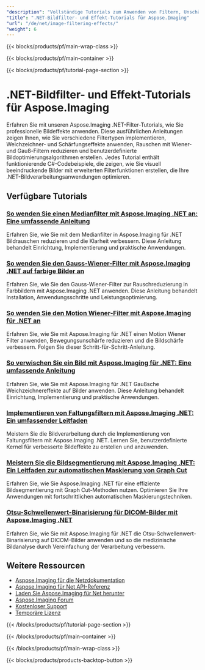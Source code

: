 ```yaml
---
"description": "Vollständige Tutorials zum Anwenden von Filtern, Unschärfeeffekten, Rauschunterdrückung und Bildverbesserungstechniken mit Aspose.Imaging für .NET."
"title": ".NET-Bildfilter- und Effekt-Tutorials für Aspose.Imaging"
"url": "/de/net/image-filtering-effects/"
"weight": 6
---
```


{{< blocks/products/pf/main-wrap-class >}}

{{< blocks/products/pf/main-container >}}

{{< blocks/products/pf/tutorial-page-section >}}
# .NET-Bildfilter- und Effekt-Tutorials für Aspose.Imaging

Erfahren Sie mit unseren Aspose.Imaging .NET-Filter-Tutorials, wie Sie professionelle Bildeffekte anwenden. Diese ausführlichen Anleitungen zeigen Ihnen, wie Sie verschiedene Filtertypen implementieren, Weichzeichner- und Schärfungseffekte anwenden, Rauschen mit Wiener- und Gauß-Filtern reduzieren und benutzerdefinierte Bildoptimierungsalgorithmen erstellen. Jedes Tutorial enthält funktionierende C#-Codebeispiele, die zeigen, wie Sie visuell beeindruckende Bilder mit erweiterten Filterfunktionen erstellen, die Ihre .NET-Bildverarbeitungsanwendungen optimieren.

## Verfügbare Tutorials

### [So wenden Sie einen Medianfilter mit Aspose.Imaging .NET an: Eine umfassende Anleitung](./applying-median-filter-aspose-imaging-net-guide/)
Erfahren Sie, wie Sie mit dem Medianfilter in Aspose.Imaging für .NET Bildrauschen reduzieren und die Klarheit verbessern. Diese Anleitung behandelt Einrichtung, Implementierung und praktische Anwendungen.

### [So wenden Sie den Gauss-Wiener-Filter mit Aspose.Imaging .NET auf farbige Bilder an](./apply-gauss-wiener-filter-aspose-imaging-net/)
Erfahren Sie, wie Sie den Gauss-Wiener-Filter zur Rauschreduzierung in Farbbildern mit Aspose.Imaging .NET anwenden. Diese Anleitung behandelt Installation, Anwendungsschritte und Leistungsoptimierung.

### [So wenden Sie den Motion Wiener-Filter mit Aspose.Imaging für .NET an](./apply-motion-wiener-filter-aspose-imaging-net/)
Erfahren Sie, wie Sie mit Aspose.Imaging für .NET einen Motion Wiener Filter anwenden, Bewegungsunschärfe reduzieren und die Bildschärfe verbessern. Folgen Sie dieser Schritt-für-Schritt-Anleitung.

### [So verwischen Sie ein Bild mit Aspose.Imaging für .NET: Eine umfassende Anleitung](./blur-image-aspose-imaging-net/)
Erfahren Sie, wie Sie mit Aspose.Imaging für .NET Gaußsche Weichzeichnereffekte auf Bilder anwenden. Diese Anleitung behandelt Einrichtung, Implementierung und praktische Anwendungen.

### [Implementieren von Faltungsfiltern mit Aspose.Imaging .NET: Ein umfassender Leitfaden](./aspose-imaging-net-convolution-filters-guide/)
Meistern Sie die Bildverarbeitung durch die Implementierung von Faltungsfiltern mit Aspose.Imaging .NET. Lernen Sie, benutzerdefinierte Kernel für verbesserte Bildeffekte zu erstellen und anzuwenden.

### [Meistern Sie die Bildsegmentierung mit Aspose.Imaging .NET: Ein Leitfaden zur automatischen Maskierung von Graph Cut](./aspose-imaging-net-graph-cut-image-segmentation/)
Erfahren Sie, wie Sie Aspose.Imaging .NET für eine effiziente Bildsegmentierung mit Graph Cut-Methoden nutzen. Optimieren Sie Ihre Anwendungen mit fortschrittlichen automatischen Maskierungstechniken.

### [Otsu-Schwellenwert-Binarisierung für DICOM-Bilder mit Aspose.Imaging .NET](./otsu-thresholding-dicom-aspose-imaging-net/)
Erfahren Sie, wie Sie mit Aspose.Imaging für .NET die Otsu-Schwellenwert-Binarisierung auf DICOM-Bilder anwenden und so die medizinische Bildanalyse durch Vereinfachung der Verarbeitung verbessern.

## Weitere Ressourcen

- [Aspose.Imaging für die Netzdokumentation](https://docs.aspose.com/imaging/net/)
- [Aspose.Imaging für Net API-Referenz](https://reference.aspose.com/imaging/net/)
- [Laden Sie Aspose.Imaging für Net herunter](https://releases.aspose.com/imaging/net/)
- [Aspose.Imaging Forum](https://forum.aspose.com/c/imaging)
- [Kostenloser Support](https://forum.aspose.com/)
- [Temporäre Lizenz](https://purchase.aspose.com/temporary-license/)

{{< /blocks/products/pf/tutorial-page-section >}}

{{< /blocks/products/pf/main-container >}}

{{< /blocks/products/pf/main-wrap-class >}}

{{< blocks/products/products-backtop-button >}}